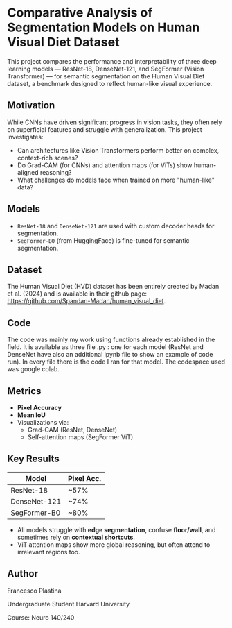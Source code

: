 # Comparative Analysis of Segmentation Models on Human Visual Diet Dataset

This project compares the performance and interpretability of three deep learning models — ResNet-18, DenseNet-121, and SegFormer (Vision Transformer) — for semantic segmentation on the Human Visual Diet dataset, a benchmark designed to reflect human-like visual experience.
                                                          
##  Motivation

While CNNs have driven significant progress in vision tasks, they often rely on superficial features and struggle with generalization. This project investigates:

- Can architectures like Vision Transformers perform better on complex, context-rich scenes?
- Do Grad-CAM (for CNNs) and attention maps (for ViTs) show human-aligned reasoning?
- What challenges do models face when trained on more "human-like" data?


##  Models

- `ResNet-18` and `DenseNet-121` are used with custom decoder heads for segmentation.
- `SegFormer-B0` (from HuggingFace) is fine-tuned for semantic segmentation.

##  Dataset 

The Human Visual Diet (HVD) dataset has been entirely created by Madan et al. (2024) and is available in their github page: https://github.com/Spandan-Madan/human_visual_diet.

## Code 

The code was mainly my work using functions already established in the field. It is available as three file .py : one for each model (ResNet and DenseNet have also an additional ipynb file to show an example of code run). In every file there is the  code I ran for that model. The codespace used was google colab. 
##  Metrics

- **Pixel Accuracy**
- **Mean IoU**  
- Visualizations via:
  - Grad-CAM (ResNet, DenseNet)
  - Self-attention maps (SegFormer ViT)

##  Key Results

| Model       | Pixel Acc. |
|-------------|------------|
| ResNet-18   | ~57%       | 
| DenseNet-121| ~74%       |
| SegFormer-B0| ~80%       |

- All models struggle with **edge segmentation**, confuse **floor/wall**, and sometimes rely on **contextual shortcuts**.
- ViT attention maps show more global reasoning, but often attend to irrelevant regions too.

## Author 

Francesco Plastina 

Undergraduate Student Harvard University 

Course: Neuro 140/240
